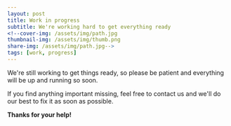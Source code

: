 ```yaml
---
layout: post
title: Work in progress
subtitle: We're working hard to get everything ready
<!--cover-img: /assets/img/path.jpg
thumbnail-img: /assets/img/thumb.png
share-img: /assets/img/path.jpg-->
tags: [work, progress]
---
```


We're still working to get things ready, so please be patient and everything will be up and running so soon.

If you find anything important missing, feel free to contact us and we'll do our best to fix it as soon as possible.

**Thanks for your help!**
